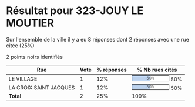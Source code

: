 # Résultat pour 323-JOUY LE MOUTIER

Sur l'ensemble de la ville il y a eu 8 réponses dont 2 réponses avec une rue citée (25%)

2 points noirs identifiés

| Rue | Vote | % réponses | % Nb rues cités|
|-----|------|------------|----------------|
| LE VILLAGE | 1 | 12% | <img src="../../img/bar_50.gif" />&nbsp;50%|
| LA CROIX SAINT JACQUES | 1 | 12% | <img src="../../img/bar_50.gif" />&nbsp;50%|
| **Total** | 2 | 25% | 100%|
